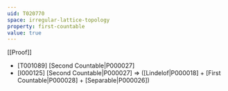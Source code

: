 ```yaml
---
uid: T020770
space: irregular-lattice-topology
property: first-countable
value: true
---
```

[[Proof]]

* [T001089] [Second Countable|P000027]
* [I000125] [Second Countable|P000027] => ([Lindelof|P000018] + [First Countable|P000028] + [Separable|P000026])

